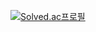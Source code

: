 [![Solved.ac프로필](http://mazassumnida.wtf/api/v2/generate_badge?boj=jongwone)](https://solved.ac/jongwone)
